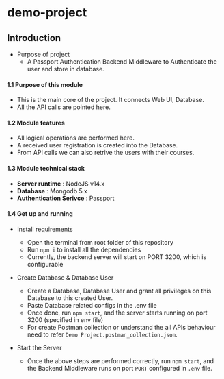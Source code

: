 # demo-project

## Introduction

-   Purpose of project
    -   A Passport Authentication Backend Middleware to Authenticate the user and store in database.

#### 1.1 Purpose of this module

-   This is the main core of the project. It connects Web UI, Database.
-   All the API calls are pointed here.

#### 1.2 Module features

-   All logical operations are performed here.
-   A received user registration is created into the Database.
-   From API calls we can also retrive the users with their courses.

#### 1.3 Module technical stack

-   **Server runtime** : NodeJS v14.x
-   **Database** : Mongodb 5.x
-   **Authentication Serivce** : Passport

#### 1.4 Get up and running

-   Install requirements

    -   Open the terminal from root folder of this repository
    -   Run `npm i` to install all the dependencies
    -   Currently, the backend server will start on PORT 3200, which is configurable

-   Create Database & Database User

    -   Create a Database, Database User and grant all privileges on this Database to this created User.
    -   Paste Database related configs in the .env file
    -   Once done, run `npm start`, and the server starts running on port 3200 (specified in env file)
    -   For create Postman collection or understand the all APIs behaviour need to refer `Demo Project.postman_collection.json`.

-   Start the Server
    -   Once the above steps are performed correctly, run `npm start`, and the Backend Middleware runs on port `PORT` configured in `.env` file.
